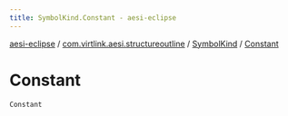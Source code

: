 ```yaml
---
title: SymbolKind.Constant - aesi-eclipse
---
```


[aesi-eclipse](../../index.html) / [com.virtlink.aesi.structureoutline](../index.html) / [SymbolKind](index.html) / [Constant](.)

# Constant

`Constant`